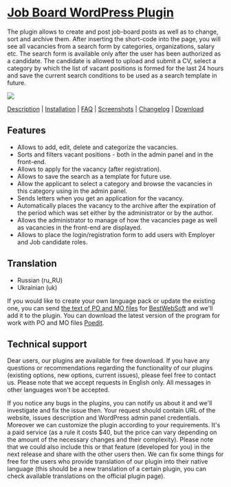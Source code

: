<a href="http://bestwebsoft.com/products/job-board/" target=_blank>Job Board WordPress Plugin</a>
========================

The plugin allows to create and post job-board posts as well as to change, sort and archive them. After inserting the short-code into the page, you will see all vacancies from a search form by categories, organizations, salary etc. The search form is available only after the user has been authorized as a candidate. The candidate is allowed to upload and submit a CV, select a category by which the list of vacant positions is formed for the last 24 hours and save the current search conditions to be used as a search template in future.

<img src="http://bestwebsoft.com/wp-content/uploads/2014/09/job-board-banner-website.jpg" />

<a href="http://bestwebsoft.com/products/job-board/description/" target=_blank>Description</a> | 
<a href="http://bestwebsoft.com/products/job-board/installation/" target=_blank>Installation</a> | 
<a href="http://bestwebsoft.com/products/job-board/faq/" target=_blank>FAQ</a> | 
<a href="http://bestwebsoft.com/products/job-board/screenshots/" target=_blank>Screenshots</a> | 
<a href="http://bestwebsoft.com/products/job-board/changelog/" target=_blank>Changelog</a> | 
<a href="http://bestwebsoft.com/products/job-board/download/" target=_blank>Download</a>


Features
-----------------------------
* Allows to add, edit, delete and categorize the vacancies.
* Sorts and filters vacant positions - both in the admin panel and in the front-end.
* Allows to apply for the vacancy (after registration).
* Allows to save the search as a template for future use.
* Allow the applicant to select a category and browse the vacancies in this category using in the admin panel.
* Sends letters when you get an application for the vacancy.
* Automatically places the vacancy to the archive after the expiration of the period which was set either by the administrator or by the author.
* Allows the administrator to manage of how the vacancies page as well as vacancies in the front-end are displayed. 
* Allows to place the login/registration form to add users with Employer and Job candidate roles. 


Translation
-----------------------------
* Russian (ru_RU)
* Ukrainian (uk)

If you would like to create your own language pack or update the existing one, you can send <a href="http://codex.wordpress.org/Translating_WordPress" target="_blank">the text of PO and MO files</a> for <a href="http://support.bestwebsoft.com" target="_blank">BestWebSoft</a> and we'll add it to the plugin. You can download the latest version of the program for work with PO and MO files <a href="http://www.poedit.net/download.php" target="_blank">Poedit</a>.


Technical support
-----------------------------
Dear users, our plugins are available for free download. If you have any questions or recommendations regarding the functionality of our plugins (existing options, new options, current issues), please feel free to contact us. Please note that we accept requests in English only. All messages in other languages won't be accepted.

If you notice any bugs in the plugins, you can notify us about it and we'll investigate and fix the issue then. Your request should contain URL of the website, issues description and WordPress admin panel credentials.
Moreover we can customize the plugin according to your requirements. It's a paid service (as a rule it costs $40, but the price can vary depending on the amount of the necessary changes and their complexity). Please note that we could also include this or that feature (developed for you) in the next release and share with the other users then.
We can fix some things for free for the users who provide translation of our plugin into their native language (this should be a new translation of a certain plugin, you can check available translations on the official plugin page).